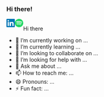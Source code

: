 <!--
**felipemiquelim/felipemiquelim** is a ✨ _special_ ✨ repository because its `README.md` (this file) appears on your GitHub profile.
-->

### Hi there! 
<a href="https://www.linkedin.com/in/felipemiquelim/">
  <img align="left" alt="Felipe's LinkedIN" width="22px" src="https://raw.githubusercontent.com/felipemiquelim/felipemiquelim/main/images/linkedin.svg"/>
</a>
<a href="https://open.spotify.com/user/11152982022?si=z6ihelXOTIylxiMkIXmW6g">
  <img align="left" alt="Felipe's Spotify" width="22px" src="https://raw.githubusercontent.com/felipemiquelim/felipemiquelim/main/images/spotify.svg"/>
</a>
<br />
Hi there

- 🔭 I’m currently working on ...
- 🌱 I’m currently learning ...
- 👯 I’m looking to collaborate on ...
- 🤔 I’m looking for help with ...
- 💬 Ask me about ...
- 📫 How to reach me: ...
- 😄 Pronouns: ...
- ⚡ Fun fact: ...